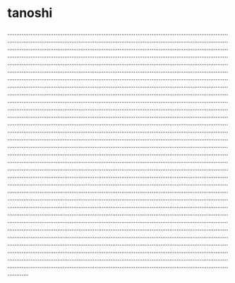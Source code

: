 # tanoshi

............................................................................................................................................................................................................................................................................................................................................................................................................................................................................................................................................................................................................................................................................................................................................................................................................................................................................................................................................................................................................................................................................................................................................................................................................................................................................................................................................................................................................................................................................................................................................................................................................................................................................................................................................................................................................................................................................................................................................................................................................................................................................................................................................................................................................................................................................................................................................................................................................................................................................................................................................................................................................................................................................................................................................................................................................................................................................................................................................................................................................................................................................................................................................................................................................................................................................................................................................................................................................................................................................................................................................................................................................................................................................................................................................................................................................................................................................................................................................................................................................................................................................................................................................